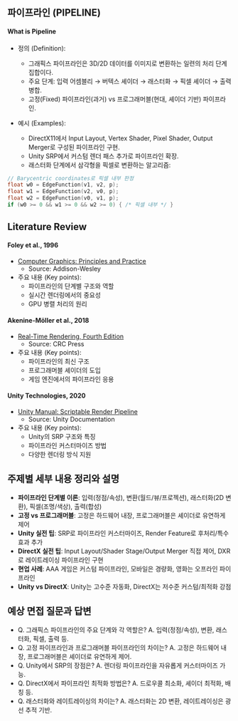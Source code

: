 
## 파이프라인 (PIPELINE)

#### What is Pipeline

- 정의 (Definition):
	- 그래픽스 파이프라인은 3D/2D 데이터를 이미지로 변환하는 일련의 처리 단계 집합이다.
	- 주요 단계: 입력 어셈블리 → 버텍스 셰이더 → 래스터화 → 픽셀 셰이더 → 출력 병합.
	- 고정(Fixed) 파이프라인(과거) vs 프로그래머블(현대, 셰이더 기반) 파이프라인.

- 예시 (Examples):
	- DirectX11에서 Input Layout, Vertex Shader, Pixel Shader, Output Merger로 구성된 파이프라인 구현.
	- Unity SRP에서 커스텀 렌더 패스 추가로 파이프라인 확장.
	- 래스터화 단계에서 삼각형을 픽셀로 변환하는 알고리즘:
```c
// Barycentric coordinates로 픽셀 내부 판정
float w0 = EdgeFunction(v1, v2, p);
float w1 = EdgeFunction(v2, v0, p);
float w2 = EdgeFunction(v0, v1, p);
if (w0 >= 0 && w1 >= 0 && w2 >= 0) { /* 픽셀 내부 */ }
```

## Literature Review

#### Foley et al., 1996
- [Computer Graphics: Principles and Practice](https://dl.acm.org/doi/10.5555/551714)
	- Source: Addison-Wesley
- 주요 내용 (Key points):
	- 파이프라인의 단계별 구조와 역할
	- 실시간 렌더링에서의 중요성
	- GPU 병렬 처리의 원리

#### Akenine-Möller et al., 2018
- [Real-Time Rendering, Fourth Edition](https://www.crcpress.com/Real-Time-Rendering-Fourth-Edition/Akenine-Moller-Haines-Hoffman/p/book/9781138627000)
	- Source: CRC Press
- 주요 내용 (Key points):
	- 파이프라인의 최신 구조
	- 프로그래머블 셰이더의 도입
	- 게임 엔진에서의 파이프라인 응용

#### Unity Technologies, 2020
- [Unity Manual: Scriptable Render Pipeline](https://docs.unity3d.com/kr/2020.3/Manual/ScriptableRenderPipeline.html)
	- Source: Unity Documentation
- 주요 내용 (Key points):
	- Unity의 SRP 구조와 특징
	- 파이프라인 커스터마이즈 방법
	- 다양한 렌더링 방식 지원

## 주제별 세부 내용 정리와 설명
- **파이프라인 단계별 이론**: 입력(정점/속성), 변환(월드/뷰/프로젝션), 래스터화(2D 변환), 픽셀(조명/색상), 출력(합성)
- **고정 vs 프로그래머블**: 고정은 하드웨어 내장, 프로그래머블은 셰이더로 유연하게 제어
- **Unity 실전 팁**: SRP로 파이프라인 커스터마이즈, Render Feature로 후처리/특수효과 추가
- **DirectX 실전 팁**: Input Layout/Shader Stage/Output Merger 직접 제어, DXR로 레이트레이싱 파이프라인 구현
- **현업 사례**: AAA 게임은 커스텀 파이프라인, 모바일은 경량화, 영화는 오프라인 파이프라인
- **Unity vs DirectX**: Unity는 고수준 자동화, DirectX는 저수준 커스텀/최적화 강점

## 예상 면접 질문과 답변
- Q. 그래픽스 파이프라인의 주요 단계와 각 역할은?
  A. 입력(정점/속성), 변환, 래스터화, 픽셀, 출력 등.
- Q. 고정 파이프라인과 프로그래머블 파이프라인의 차이는?
  A. 고정은 하드웨어 내장, 프로그래머블은 셰이더로 유연하게 제어.
- Q. Unity에서 SRP의 장점은?
  A. 렌더링 파이프라인을 자유롭게 커스터마이즈 가능.
- Q. DirectX에서 파이프라인 최적화 방법은?
  A. 드로우콜 최소화, 셰이더 최적화, 배칭 등.
- Q. 래스터화와 레이트레이싱의 차이는?
  A. 래스터화는 2D 변환, 레이트레이싱은 광선 추적 기반.
